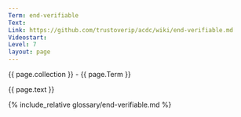 ```yaml
---
Term: end-verifiable
Text: 
Link: https://github.com/trustoverip/acdc/wiki/end-verifiable.md
Videostart: 
Level: 7
layout: page
---
```


{{ page.collection }} - {{ page.Term }}

   {{ page.text }}

{% include_relative glossary/end-verifiable.md %}
